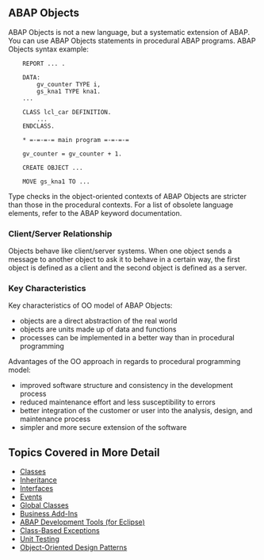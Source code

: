 ## ABAP Objects

ABAP Objects is not a new language, but a systematic extension of ABAP. You can use ABAP Objects statements in procedural ABAP programs. ABAP Objects syntax example:
```
	REPORT ... .

	DATA:
		gv_counter TYPE i,
		gs_kna1 TYPE kna1.
	...

	CLASS lcl_car DEFINITION.
		...
	ENDCLASS.

	* =-=-=-= main program =-=-=-=

	gv_counter = gv_counter + 1.

	CREATE OBJECT ...

	MOVE gs_kna1 TO ...
```

Type checks in the object-oriented contexts of ABAP Objects are stricter than those in the procedural contexts. For a list of obsolete language elements, refer to the ABAP keyword documentation. 

### Client/Server Relationship

Objects behave like client/server systems. When one object sends a message to another object to ask it to behave in a certain way, the first object is defined as a client and the second object is defined as a server.

### Key Characteristics

Key characteristics of OO model of ABAP Objects:
* objects are a direct abstraction of the real world
* objects are units made up of data and functions
* processes can be implemented in a better way than in procedural programming

Advantages of the OO approach in regards to procedural programming model:
* improved software structure and consistency in the development process
* reduced maintenance effort and less susceptibility to errors
* better integration of the customer or user into the analysis, design, and maintenance process
* simpler and more secure extension of the software

## Topics Covered in More Detail
* [Classes](https://github.com/NikolaVetnic/ABAP_Reference/blob/master/xx_Reference/Objects/Classes.md)
* [Inheritance](https://github.com/NikolaVetnic/ABAP_Reference/blob/master/xx_Reference/Objects/Inheritance.md)
* [Interfaces](https://github.com/NikolaVetnic/ABAP_Reference/blob/master/xx_Reference/Objects/Interfaces.md)
* [Events](https://github.com/NikolaVetnic/ABAP_Reference/blob/master/xx_Reference/Objects/Events.md)
* [Global Classes](https://github.com/NikolaVetnic/ABAP_Reference/blob/master/xx_Reference/Objects/GlobalClasses.md)
* [Business Add-Ins](https://github.com/NikolaVetnic/ABAP_Reference/blob/master/xx_Reference/Objects/BAdI.md)
* [ABAP Development Tools (for Eclipse)](https://github.com/NikolaVetnic/ABAP_Reference/blob/master/xx_Reference/Objects/ADT.md)
* [Class-Based Exceptions](https://github.com/NikolaVetnic/ABAP_Reference/blob/master/xx_Reference/Objects/ClassBasedExceptions.md)
* [Unit Testing](https://github.com/NikolaVetnic/ABAP_Reference/blob/master/xx_Reference/Objects/Testing.md)
* [Object-Oriented Design Patterns](https://github.com/NikolaVetnic/ABAP_Reference/blob/master/xx_Reference/Objects/Patterns.md)

